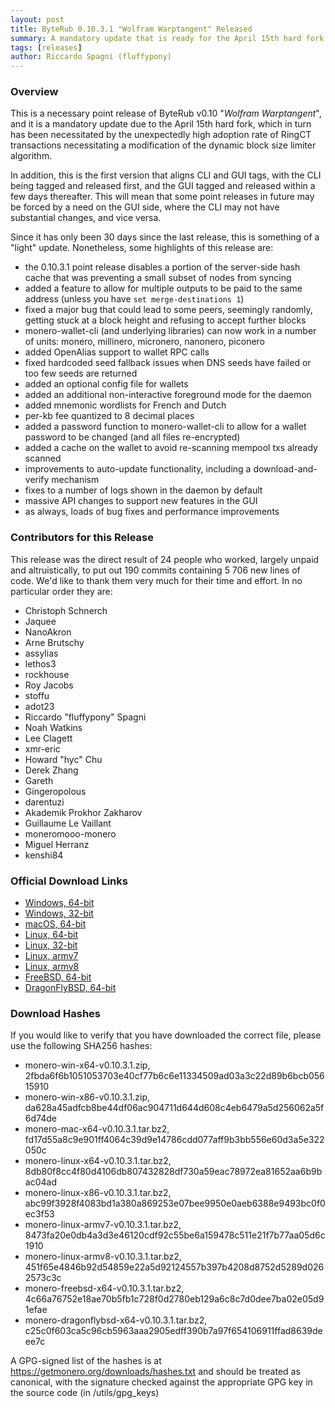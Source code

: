 ```yaml
---
layout: post
title: ByteRub 0.10.3.1 "Wolfram Warptangent" Released
summary: A mandatory update that is ready for the April 15th hard fork
tags: [releases]
author: Riccardo Spagni (fluffypony)
---
```


### Overview

This is a necessary point release of ByteRub v0.10 "_Wolfram Warptangent_", and it is a mandatory update due to the April 15th hard fork, which in turn has been necessitated by the unexpectedly high adoption rate of RingCT transactions necessitating a modification of the dynamic block size limiter algorithm.

In addition, this is the first version that aligns CLI and GUI tags, with the CLI being tagged and released first, and the GUI tagged and released within a few days thereafter. This will mean that some point releases in future may be forced by a need on the GUI side, where the CLI may not have substantial changes, and vice versa.

Since it has only been 30 days since the last release, this is something of a "light" update. Nonetheless, some highlights of this release are:

- the 0.10.3.1 point release disables a portion of the server-side hash cache that was preventing a small subset of nodes from syncing
- added a feature to allow for multiple outputs to be paid to the same address (unless you have ```set merge-destinations 1```)
- fixed a major bug that could lead to some peers, seemingly randomly, getting stuck at a block height and refusing to accept further blocks
- monero-wallet-cli (and underlying libraries) can now work in a number of units: monero, millinero, micronero, nanonero, piconero
- added OpenAlias support to wallet RPC calls
- fixed hardcoded seed fallback issues when DNS seeds have failed or too few seeds are returned
- added an optional config file for wallets
- added an additional non-interactive foreground mode for the daemon
- added mnemonic wordlists for French and Dutch
- per-kb fee quantized to 8 decimal places
- added a password function to monero-wallet-cli to allow for a wallet password to be changed (and all files re-encrypted)
- added a cache on the wallet to avoid re-scanning mempool txs already scanned
- improvements to auto-update functionality, including a download-and-verify mechanism
- fixes to a number of logs shown in the daemon by default
- massive API changes to support new features in the GUI
- as always, loads of bug fixes and performance improvements

### Contributors for this Release

This release was the direct result of 24 people who worked, largely unpaid and altruistically, to put out 190 commits containing 5 706 new lines of code. We'd like to thank them very much for their time and effort. In no particular order they are:

- Christoph Schnerch
- Jaquee
- NanoAkron
- Arne Brutschy
- assylias
- lethos3
- rockhouse
- Roy Jacobs
- stoffu
- adot23
- Riccardo "fluffypony" Spagni
- Noah Watkins
- Lee Clagett
- xmr-eric
- Howard "hyc" Chu
- Derek Zhang
- Gareth
- Gingeropolous
- darentuzi
- Akademik Prokhor Zakharov
- Guillaume Le Vaillant
- moneromooo-monero
- Miguel Herranz
- kenshi84

### Official Download Links
- [Windows, 64-bit](https://downloads.getmonero.org/cli/monero-win-x64-v0.10.3.1.zip)
- [Windows, 32-bit](https://downloads.getmonero.org/cli/monero-win-x86-v0.10.3.1.zip)
- [macOS, 64-bit](https://downloads.getmonero.org/cli/monero-mac-x64-v0.10.3.1.tar.bz2)
- [Linux, 64-bit](https://downloads.getmonero.org/cli/monero-linux-x64-v0.10.3.1.tar.bz2)
- [Linux, 32-bit](https://downloads.getmonero.org/cli/monero-linux-x86-v0.10.3.1.tar.bz2)
- [Linux, armv7](https://downloads.getmonero.org/cli/monero-linux-armv7-v0.10.3.1.tar.bz2)
- [Linux, armv8](https://downloads.getmonero.org/cli/monero-linux-armv8-v0.10.3.1.tar.bz2)
- [FreeBSD, 64-bit](https://downloads.getmonero.org/cli/monero-freebsd-x64-v0.10.3.1.tar.bz2)
- [DragonFlyBSD, 64-bit](https://downloads.getmonero.org/cli/monero-dragonflybsd-x64-v0.10.3.1.tar.bz2)

### Download Hashes

If you would like to verify that you have downloaded the correct file, please use the following SHA256 hashes:

- monero-win-x64-v0.10.3.1.zip, 2fbda6f6b1051053703e40cf77b6c6e11334509ad03a3c22d89b6bcb05615910
- monero-win-x86-v0.10.3.1.zip, da628a45adfcb8be44df06ac904711d644d608c4eb6479a5d256062a5f6d74de
- monero-mac-x64-v0.10.3.1.tar.bz2, fd17d55a8c9e901ff4064c39d9e14786cdd077aff9b3bb556e60d3a5e322050c
- monero-linux-x64-v0.10.3.1.tar.bz2, 8db80f8cc4f80d4106db807432828df730a59eac78972ea81652aa6b9bac04ad
- monero-linux-x86-v0.10.3.1.tar.bz2, abc99f3928f4083bd1a380a869253e07bee9950e0aeb6388e9493bc0f0ec3f53
- monero-linux-armv7-v0.10.3.1.tar.bz2, 8473fa20e0db4a3d3e46120cdf92c55be6a159478c511e21f7b77aa05d6c1910
- monero-linux-armv8-v0.10.3.1.tar.bz2, 451f65e4846b92d54859e22a5d92124557b397b4208d8752d5289d0262573c3c
- monero-freebsd-x64-v0.10.3.1.tar.bz2, 4c66a76752e18ae70b5fb1c728f0d2780eb129a6c8c7d0dee7ba02e05d91efae
- monero-dragonflybsd-x64-v0.10.3.1.tar.bz2, c25c0f603ca5c96cb5963aaa2905edff390b7a97f654106911ffad8639deee7c

A GPG-signed list of the hashes is at https://getmonero.org/downloads/hashes.txt and should be treated as canonical, with the signature checked against the appropriate GPG key in the source code (in /utils/gpg_keys)